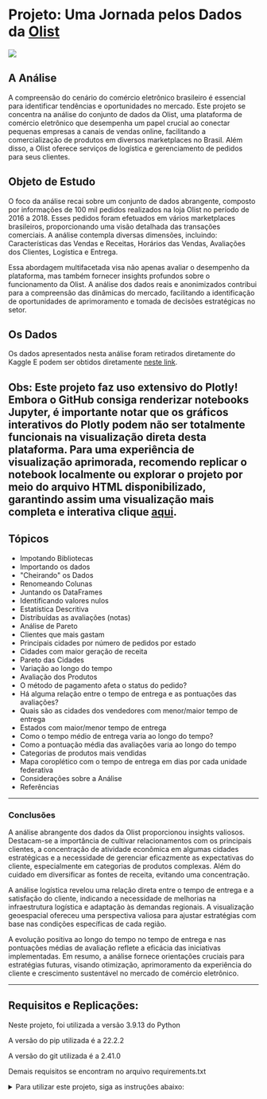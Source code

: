 # Projeto: Uma Jornada pelos Dados da [Olist](https://olist.com/)

<img src="https://d3hw41hpah8tvx.cloudfront.net/images/ilustra_ecossitema_olist_desktop_ff64362482.svg" />

## A Análise

A compreensão do cenário do comércio eletrônico brasileiro é essencial para identificar tendências e oportunidades no mercado. Este projeto se concentra na análise do conjunto de dados da Olist, uma plataforma de comércio eletrônico que desempenha um papel crucial ao conectar pequenas empresas a canais de vendas online, facilitando a comercialização de produtos em diversos marketplaces no Brasil. Além disso, a Olist oferece serviços de logística e gerenciamento de pedidos para seus clientes.

## Objeto de Estudo

O foco da análise recai sobre um conjunto de dados abrangente, composto por informações de 100 mil pedidos realizados na loja Olist no período de 2016 a 2018. Esses pedidos foram efetuados em vários marketplaces brasileiros, proporcionando uma visão detalhada das transações comerciais. A análise contempla diversas dimensões, incluindo: Características das Vendas e Receitas, Horários das Vendas, Avaliações dos Clientes, Logística e Entrega.

Essa abordagem multifacetada visa não apenas avaliar o desempenho da plataforma, mas também fornecer insights profundos sobre o funcionamento da Olist. A análise dos dados reais e anonimizados contribui para a compreensão das dinâmicas do mercado, facilitando a identificação de oportunidades de aprimoramento e tomada de decisões estratégicas no setor.

## Os Dados

Os dados apresentados nesta análise foram retirados diretamente do Kaggle E podem ser obtidos diretamente [neste link](https://www.kaggle.com/datasets/olistbr/brazilian-ecommerce).

## Obs: Este projeto faz uso extensivo do Plotly! Embora o GitHub consiga renderizar notebooks Jupyter, é importante notar que os gráficos interativos do Plotly podem não ser totalmente funcionais na visualização direta desta plataforma. Para uma experiência de visualização aprimorada, recomendo replicar o notebook localmente ou explorar o projeto por meio do arquivo HTML disponibilizado, garantindo assim uma visualização mais completa e interativa clique [aqui](https://nbviewer.org/github/GSanner/Projeto_Olist/blob/master/Uma%20Jornada%20pelos%20Dados%20da%20Olist%20-%20interetivo.html).

## Tópicos
- Impotando Bibliotecas
- Importando os dados
- "Cheirando" os Dados
- Renomeando Colunas
- Juntando os DataFrames
- Identificando valores nulos
- Estatística Descritiva
- Distribuídas as avaliações (notas)
- Análise de Pareto
- Clientes que mais gastam
- Principais cidades por número de pedidos por estado
- Cidades com maior geração de receita
- Pareto das Cidades
- Variação ao longo do tempo
- Avaliação dos Produtos
- O método de pagamento afeta o status do pedido?
- Há alguma relação entre o tempo de entrega e as pontuações das avaliações?
- Quais são as cidades dos vendedores com menor/maior tempo de entrega
- Estados com maior/menor tempo de entrega
- Como o tempo médio de entrega varia ao longo do tempo?
- Como a pontuação média das avaliações varia ao longo do tempo
- Categorias de produtos mais vendidas
- Mapa coroplético com o tempo de entrega em dias por cada unidade federativa
- Considerações sobre a Análise
- Referências

-----------------

### Conclusões

A análise abrangente dos dados da Olist proporcionou insights valiosos. Destacam-se a importância de cultivar relacionamentos com os principais clientes, a concentração de atividade econômica em algumas cidades estratégicas e a necessidade de gerenciar eficazmente as expectativas do cliente, especialmente em categorias de produtos complexas. Além do cuidado em diversificar as fontes de receita, evitando uma concentração.

A análise logística revelou uma relação direta entre o tempo de entrega e a satisfação do cliente, indicando a necessidade de melhorias na infraestrutura logística e adaptação às demandas regionais. A visualização geoespacial ofereceu uma perspectiva valiosa para ajustar estratégias com base nas condições específicas de cada região.

A evolução positiva ao longo do tempo no tempo de entrega e nas pontuações médias de avaliação reflete a eficácia das iniciativas implementadas. Em resumo, a análise fornece orientações cruciais para estratégias futuras, visando otimização, aprimoramento da experiência do cliente e crescimento sustentável no mercado de comércio eletrônico.

------------------

## Requisitos e Replicações:

Neste projeto, foi utilizada a versão 3.9.13 do Python

A versão do pip utilizada é a 22.2.2

A versão do git utilizada é a 2.41.0

Demais requisitos se encontram no arquivo requirements.txt

<details>
  <summary>Para utilizar este projeto, siga as instruções abaixo:</summary>

  <details>
    <summary>Passo 1: Clonar o repositório</summary>

    git clone https://github.com/GSanner/Desafio_Indicium_Lighthouse.git

  </details>

  <details>
    <summary>Passo 2: Instalar os pacotes nas versões utilizadas</summary>

    pip install -r requirements.txt
    
  </details>

</details>
